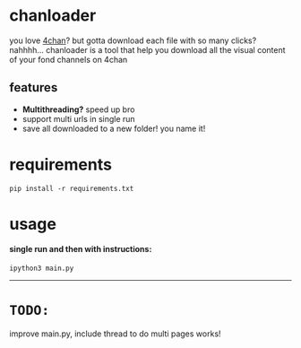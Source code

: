 # chanloader 
you love [4chan](https://www.4chan.org)? but gotta download each file with so many clicks? nahhhh...
chanloader is a tool that help you download all the visual content of your fond channels on 4chan

## features
* **Multithreading?** speed up bro
* support multi urls in single run
* save all downloaded to a new folder! you name it!

# requirements
```
pip install -r requirements.txt
```

# usage
#### single run and then with instructions:
```
ipython3 main.py
```

----
# `TODO:`
improve main.py, include thread to do multi pages works!
